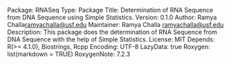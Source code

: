 Package: RNASeq
Type: Package
Title: Determination of RNA Sequence from DNA Sequence using Simple Statistics.
Version: 0.1.0
Author: Ramya Challa<ramyachalla@usf.edu>
  Maintainer: Ramya Challa <ramyachalla@usf.edu>
   Description: This package does the determination of RNA Sequence from DNA Sequence with the help of Simple Statistics.
License: MIT
Depends: R(>= 4.1.0), Biostrings, Rcpp
Encoding: UTF-8
LazyData: true
Roxygen: list(markdown = TRUE)
RoxygenNote: 7.2.3
